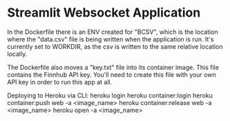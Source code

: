 # Streamlit Websocket Application

In the Dockerfile there is an ENV created for "BCSV", which is the location where the "data.csv" file is being written when the application is run. It's currently set to WORKDIR, as the csv is written to the same relative location locally.

The Dockerfile also moves a "key.txt" file into its container image. This file contains the Finnhub API key. You'll need to create this file with your own API key in order to run this app at all.

Deploying to Heroku via CLI:
heroku login
heroku container:login
heroku container:push web -a <image_name>
heroku container:release web -a <image_name>
heroku open -a <image_name>
